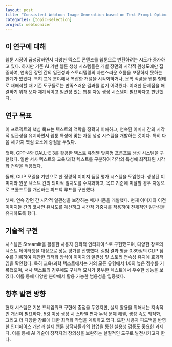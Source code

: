 ```yaml
---
layout: post
title: "Consistent Webtoon Image Generation based on Text Prompt Optimization "
categories: [topic-selection]
project: webtoonizer
---
```


## 이 연구에 대해

웹툰 시장이 급성장하면서 다양한 텍스트 콘텐츠를 웹툰으로 변환하려는 시도가 증가하고 있다. 하지만 기존 AI 기반 웹툰 생성 시스템들은 개별 장면의 시각적 완성도에만 집중하여, 연속된 장면 간의 일관성과 스토리텔링의 자연스러운 흐름을 보장하지 못하는 한계가 있었다.
특히 교육 분야에서 복잡한 개념을 시각화하거나, 문학 작품을 웹툰 형태로 재해석할 때 기존 도구들로는 만족스러운 결과를 얻기 어려웠다. 이러한 문제점을 해결하기 위해 보다 체계적이고 일관성 있는 웹툰 자동 생성 시스템이 필요하다고 판단했다.

## 연구 목표

이 프로젝트의 핵심 목표는 텍스트의 맥락을 정확히 이해하고, 연속된 이미지 간의 시각적 일관성을 유지하면서 웹툰 특성에 맞는 자동 생성 시스템을 개발하는 것이다. 특히 다음 세 가지 핵심 요소에 중점을 두었다.

첫째, GPT-4와 DALL-E 3를 활용한 텍스트 유형별 맞춤형 프롬프트 생성 시스템을 구현했다. 일반 서사 텍스트와 교육/과학 텍스트를 구분하여 각각의 특성에 최적화된 시각화 전략을 적용했다.

둘째, CLIP 모델을 기반으로 한 정량적 이미지 품질 평가 시스템을 도입했다. 생성된 이미지와 원문 텍스트 간의 의미적 일치도를 수치화하고, 목표 기준에 미달할 경우 자동으로 프롬프트를 개선하는 피드백 루프를 구현했다.

셋째, 연속 장면 간 시각적 일관성을 보장하는 메커니즘을 개발했다. 현재 이미지와 이전 이미지들 간의 코사인 유사도를 계산하고 시간적 가중치를 적용하여 전체적인 일관성을 유지하도록 했다.

## 기술적 구현

시스템은 Streamlit을 활용한 사용자 친화적 인터페이스로 구현했으며, 다양한 장르의 텍스트 데이터셋을 대상으로 성능 평가를 진행했다. 실험 결과 평균 0.89점의 CLIP 점수를 기록하여 제안한 최적화 방식이 이미지의 일관성 및 스토리 연속성 유지에 효과적임을 확인했다.
특히 교육/과학 텍스트에서는 거의 모든 유형에서 1.0의 높은 점수를 기록했으며, 서사 텍스트의 경우에도 구체적 묘사가 풍부한 텍스트에서 우수한 성능을 보였다. 이를 통해 다양한 분야에서 활용 가능한 범용성을 입증했다.

## 향후 발전 방향

현재 시스템은 기본 프레임워크 구현에 중점을 두었지만, 실제 활용을 위해서는 지속적인 개선이 필요하다. 5컷 이상 생성 시 스타일 편차 누적 문제 해결, 생성 속도 최적화, 그리고 더 다양한 장르에 대한 최적화 작업을 계획하고 있다.
또한 사용자 피드백을 반영한 인터페이스 개선과 실제 웹툰 창작자들과의 협업을 통한 실용성 검증도 중요한 과제다. 이를 통해 AI 기술이 창작자의 창의성을 보완하는 실질적인 도구로 발전시키고자 한다.
